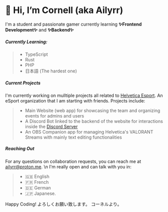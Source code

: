 # 👋 Hi, I’m Cornell (aka Ailyrr)
I'm a student and passionate gamer currently learning **✨Frontend Development✨** and **✨Backend✨**
##### Currently Learning:
> - TypeScript
> - Rust
> - PHP
> - 日本語 (The hardest one)

##### Current Projects
I'm currently working on mulltiple projects all related to [Helvetica Esport](https://helvetica-esport.ch/en/). An eSport organization that I am starting with friends. Projects include:
> - Main Website (web app) for showcasing the team and organizing events for admins and users
> - A Discord Bot linked to the backend of the website for interactions inside the [Discord Server](https://discord.com/invite/VRRznSYcb2)
> - An OBS Companion app for managing Helvetica's VALORANT Streams with mainly text editing functionalities

##### Reaching Out
For any questions on collaboration requests, you can reach me at [ailyrr@proton.me](mailto:ailyrr@proton.me). \n
I'm really open and can talk with you in:
> - 🇬🇧 English
> - 🇫🇷 French
> - 🇩🇪 German
> - 🇯🇵 Japanese.

Happy Coding! 
よろしくお願い致します。
コーネルより。
<!---
Ailyrr/Ailyrr is a ✨ special ✨ repository because its `README.md` (this file) appears on your GitHub profile.
You can click the Preview link to take a look at your changes.
--->
